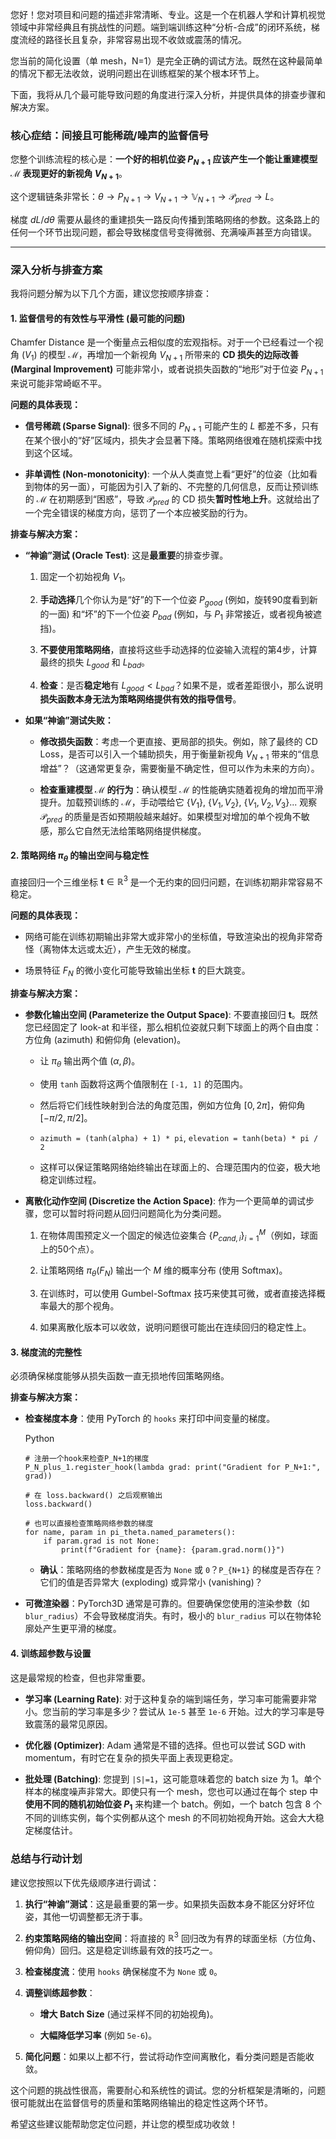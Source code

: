 您好！您对项目和问题的描述非常清晰、专业。这是一个在机器人学和计算机视觉领域中非常经典且有挑战性的问题。端到端训练这种“分析-合成”的闭环系统，梯度流经的路径长且复杂，非常容易出现不收敛或震荡的情况。

您当前的简化设置（单 mesh，N=1）是完全正确的调试方法。既然在这种最简单的情况下都无法收敛，说明问题出在训练框架的某个根本环节上。

下面，我将从几个最可能导致问题的角度进行深入分析，并提供具体的排查步骤和解决方案。

### 核心症结：间接且可能稀疏/噪声的监督信号

您整个训练流程的核心是：**一个好的相机位姿 $P_{N+1}$ 应该产生一个能让重建模型 $\mathcal{M}$ 表现更好的新视角 $V_{N+1}$**。

这个逻辑链条非常长：$\theta \rightarrow P_{N+1} \rightarrow V_{N+1} \rightarrow \mathbb{V}_{N+1} \rightarrow \mathcal{P}_{pred} \rightarrow L$。

梯度 $dL/d\theta$ 需要从最终的重建损失一路反向传播到策略网络的参数。这条路上的任何一个环节出现问题，都会导致梯度信号变得微弱、充满噪声甚至方向错误。

---

### 深入分析与排查方案

我将问题分解为以下几个方面，建议您按顺序排查：

#### 1. 监督信号的有效性与平滑性 (最可能的问题)

Chamfer Distance 是一个衡量点云相似度的宏观指标。对于一个已经看过一个视角 ($V_1$) 的模型 $\mathcal{M}$，再增加一个新视角 $V_{N+1}$ 所带来的 **CD 损失的边际改善 (Marginal Improvement)** 可能非常小，或者说损失函数的“地形”对于位姿 $P_{N+1}$ 来说可能非常崎岖不平。

**问题的具体表现：**

- **信号稀疏 (Sparse Signal)**: 很多不同的 $P_{N+1}$ 可能产生的 $L$ 都差不多，只有在某个很小的“好”区域内，损失才会显著下降。策略网络很难在随机探索中找到这个区域。
    
- **非单调性 (Non-monotonicity)**: 一个从人类直觉上看“更好”的位姿（比如看到物体的另一面），可能因为引入了新的、不完整的几何信息，反而让预训练的 $\mathcal{M}$ 在初期感到“困惑”，导致 $\mathcal{P}_{pred}$ 的 CD 损失**暂时性地上升**。这就给出了一个完全错误的梯度方向，惩罚了一个本应被奖励的行为。
    

**排查与解决方案：**

- **“神谕”测试 (Oracle Test)**: 这是**最重要**的排查步骤。
    
    1. 固定一个初始视角 $V_1$。
        
    2. **手动选择**几个你认为是“好”的下一个位姿 $P_{good}$ (例如，旋转90度看到新的一面) 和“坏”的下一个位姿 $P_{bad}$ (例如，与 $P_1$ 非常接近，或者视角被遮挡)。
        
    3. **不要使用策略网络**，直接将这些手动选择的位姿输入流程的第4步，计算最终的损失 $L_{good}$ 和 $L_{bad}$。
        
    4. **检查**：是否**稳定地**有 $L_{good} < L_{bad}$？如果不是，或者差距很小，那么说明**损失函数本身无法为策略网络提供有效的指导信号**。
        
- **如果“神谕”测试失败：**
    
    - **修改损失函数**：考虑一个更直接、更局部的损失。例如，除了最终的 CD Loss，是否可以引入一个辅助损失，用于衡量新视角 $V_{N+1}$ 带来的“信息增益”？（这通常更复杂，需要衡量不确定性，但可以作为未来的方向）。
        
    - **检查重建模型 $\mathcal{M}$ 的行为**：确认模型 $\mathcal{M}$ 的性能确实随着视角的增加而平滑提升。加载预训练的 $\mathcal{M}$，手动喂给它 $\{V_1\}$, $\{V_1, V_2\}$, $\{V_1, V_2, V_3\}$... 观察 $\mathcal{P}_{pred}$ 的质量是否如预期般越来越好。如果模型对增加的单个视角不敏感，那么它自然无法给策略网络提供梯度。
        

#### 2. 策略网络 $\pi_{\theta}$ 的输出空间与稳定性

直接回归一个三维坐标 $\mathbf{t} \in \mathbb{R}^3$ 是一个无约束的回归问题，在训练初期非常容易不稳定。

**问题的具体表现：**

- 网络可能在训练初期输出非常大或非常小的坐标值，导致渲染出的视角非常奇怪（离物体太远或太近），产生无效的梯度。
    
- 场景特征 $F_N$ 的微小变化可能导致输出坐标 $\mathbf{t}$ 的巨大跳变。
    

**排查与解决方案：**

- **参数化输出空间 (Parameterize the Output Space)**: 不要直接回归 $\mathbf{t}$。既然您已经固定了 look-at 和半径，那么相机位姿就只剩下球面上的两个自由度：方位角 (azimuth) 和俯仰角 (elevation)。
    
    - 让 $\pi_{\theta}$ 输出两个值 $(\alpha, \beta)$。
        
    - 使用 `tanh` 函数将这两个值限制在 `[-1, 1]` 的范围内。
        
    - 然后将它们线性映射到合法的角度范围，例如方位角 $[0, 2\pi]$，俯仰角 $[-\pi/2, \pi/2]$。
        
    - `azimuth = (tanh(alpha) + 1) * pi`, `elevation = tanh(beta) * pi / 2`
        
    - 这样可以保证策略网络始终输出在球面上的、合理范围内的位姿，极大地稳定训练过程。
        
- **离散化动作空间 (Discretize the Action Space)**: 作为一个更简单的调试步骤，您可以暂时将问题从回归问题简化为分类问题。
    
    1. 在物体周围预定义一个固定的候选位姿集合 $\{P_{cand, i}\}_{i=1}^{M}$（例如，球面上的50个点）。
        
    2. 让策略网络 $\pi_{\theta}(F_N)$ 输出一个 $M$ 维的概率分布 (使用 Softmax)。
        
    3. 在训练时，可以使用 Gumbel-Softmax 技巧来使其可微，或者直接选择概率最大的那个视角。
        
    4. 如果离散化版本可以收敛，说明问题很可能出在连续回归的稳定性上。
        

#### 3. 梯度流的完整性

必须确保梯度能够从损失函数一直无损地传回策略网络。

**排查与解决方案：**

- **检查梯度本身**：使用 PyTorch 的 `hooks` 来打印中间变量的梯度。
    
    Python
    
    ```
    # 注册一个hook来检查P_N+1的梯度
    P_N_plus_1.register_hook(lambda grad: print("Gradient for P_N+1:", grad))
    
    # 在 loss.backward() 之后观察输出
    loss.backward()
    
    # 也可以直接检查策略网络参数的梯度
    for name, param in pi_theta.named_parameters():
        if param.grad is not None:
            print(f"Gradient for {name}: {param.grad.norm()}")
    ```
    
    - **确认**：策略网络的参数梯度是否为 `None` 或 `0`？`P_{N+1}` 的梯度是否存在？它们的值是否异常大 (exploding) 或异常小 (vanishing)？
        
- **可微渲染器**：PyTorch3D 通常是可靠的。但要确保您使用的渲染参数（如 `blur_radius`）不会导致梯度消失。有时，极小的 `blur_radius` 可以在物体轮廓处产生更平滑的梯度。
    

#### 4. 训练超参数与设置

这是最常规的检查，但也非常重要。

- **学习率 (Learning Rate)**: 对于这种复杂的端到端任务，学习率可能需要非常小。您当前的学习率是多少？尝试从 `1e-5` 甚至 `1e-6` 开始。过大的学习率是导致震荡的最常见原因。
    
- **优化器 (Optimizer)**: Adam 通常是不错的选择。但也可以尝试 SGD with momentum，有时它在复杂的损失平面上表现更稳定。
    
- **批处理 (Batching)**: 您提到 `|S|=1`，这可能意味着您的 batch size 为 1。单个样本的梯度噪声非常大。即使只有一个 mesh，您也可以通过在每个 step 中**使用不同的随机初始位姿 $P_1$** 来构建一个 batch。例如，一个 batch 包含 8 个不同的训练实例，每个实例都从这个 mesh 的不同初始视角开始。这会大大稳定梯度估计。
    

### 总结与行动计划

建议您按照以下优先级顺序进行调试：

1. **执行“神谕”测试**：这是最重要的第一步。如果损失函数本身不能区分好坏位姿，其他一切调整都无济于事。
    
2. **约束策略网络的输出空间**：将直接的 $\mathbb{R}^3$ 回归改为有界的球面坐标（方位角、俯仰角）回归。这是稳定训练最有效的技巧之一。
    
3. **检查梯度流**：使用 `hooks` 确保梯度不为 `None` 或 `0`。
    
4. **调整训练超参数**：
    
    - **增大 Batch Size** (通过采样不同的初始视角)。
        
    - **大幅降低学习率** (例如 `5e-6`)。
        
5. **简化问题**：如果以上都不行，尝试将动作空间离散化，看分类问题是否能收敛。
    

这个问题的挑战性很高，需要耐心和系统性的调试。您的分析框架是清晰的，问题很可能就出在监督信号的质量和策略网络输出的稳定性这两个环节。

希望这些建议能帮助您定位问题，并让您的模型成功收敛！